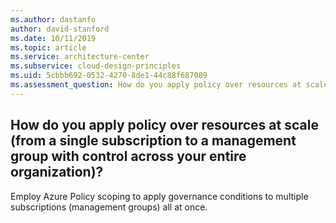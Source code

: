 ```yaml
---
ms.author: dastanfo
author: david-stanford
ms.date: 10/11/2019
ms.topic: article
ms.service: architecture-center
ms.subservice: cloud-design-principles
ms.uid: 5cbbb692-0532-4270-8de1-44c88f687089
ms.assessment_question: How do you apply policy over resources at scale (from a single subscription to a management group with control across your entire organization)?
---
```

## How do you apply policy over resources at scale (from a single subscription to a management group with control across your entire organization)?


Employ Azure Policy scoping to apply governance conditions to multiple subscriptions (management groups) all at once.